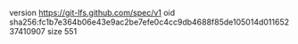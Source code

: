 version https://git-lfs.github.com/spec/v1
oid sha256:fc1b7e364b06e43e9ac2be7efe0c4cc9db4688f85de105014d01165237410907
size 551
